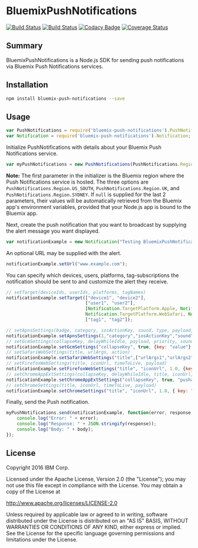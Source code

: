 # BluemixPushNotifications

[![Build Status](https://travis-ci.org/ibm-bluemix-mobile-services/bms-pushnotifications-serversdk-nodejs.svg?branch=master)](https://travis-ci.org/ibm-bluemix-mobile-services/bms-pushnotifications-serversdk-nodejs)
[![Build Status](https://travis-ci.org/ibm-bluemix-mobile-services/bms-pushnotifications-serversdk-nodejs.svg?branch=development)](https://travis-ci.org/ibm-bluemix-mobile-services/bms-pushnotifications-serversdk-nodejs)
[![Codacy Badge](https://api.codacy.com/project/badge/Grade/cc6dd43d4d6d411cb9a31adff90d2252)](https://www.codacy.com/app/ibm-bluemix-mobile-services/bms-pushnotifications-serversdk-nodejs?utm_source=github.com&amp;utm_medium=referral&amp;utm_content=ibm-bluemix-mobile-services/bms-pushnotifications-serversdk-nodejs&amp;utm_campaign=Badge_Grade)
[![Coverage Status](https://coveralls.io/repos/github/ibm-bluemix-mobile-services/bms-pushnotifications-serversdk-nodejs/badge.svg?branch=master)](https://coveralls.io/github/ibm-bluemix-mobile-services/bms-pushnotifications-serversdk-nodejs?branch=master)


## Summary

BluemixPushNotifications is a Node.js SDK for sending push notifications via Bluemix Push Notifications services.


## Installation

```bash
npm install bluemix-push-notifications --save
```


## Usage

```javascript
var PushNotifications = require('bluemix-push-notifications').PushNotifications;
var Notification = require('bluemix-push-notifications').Notification;
```

Initialize PushNotifications with details about your Bluemix Push Notifications service. 

```javascript
var myPushNotifications = new PushNotifications(PushNotifications.Region.US_SOUTH, "your-bluemix-app-guid", "your-push-service-appSecret");
```
**Note:** The first parameter in the initializer is the Bluemix region where the Push Notifications service is hosted. The three options are `PushNotifications.Region.US_SOUTH`, `PushNotifications.Region.UK`, and `PushNotifications.Region.SYDNEY`. If `null` is supplied for the last 2 parameters, their values will be automatically retrieved from the Bluemix app's environment variables, provided that your Node.js app is bound to the Bluemix app.

Next, create the push notification that you want to broadcast by supplying the alert message you want displayed. 

```javascript
var notificationExample = new Notification("Testing BluemixPushNotifications");
```

An optional URL may be supplied with the alert.

```javascript
notificationExample.setUrl("www.example.com");
```

You can specify which devices, users, platforms, tag-subscriptions the notification should be sent to and customize the alert they receive.

```javascript
// setTarget(deviceIds, userIds, platforms, tagNames)
notificationExample.setTarget(["device1", "device2"], 
                              ["user1", "user2"], 
                              [Notification.TargetPlatform.Apple, Notification.TargetPlatform.Google, Notification.TargetPlatform.WebChrome, Notification.TargetPlatform.WebFirefox,
                              Notification.TargetPlatform.WebSafari, Notification.TargetPlatform.AppextChrome], 
                              ["tag1", "tag2"]);

// setApnsSettings(badge, category, iosActionKey, sound, type, payload, titleLocKey, locKey, launchImage, titleLocArgs, locArgs, subtitle, title, attachmentUrl)
notificationExample.setApnsSettings(1,"category","iosActionKey","sound",Notification.ApnsType.DEFAULT,{key: "value"},"titleLocKey","locKey","launchImage",["titeLocArgs1","titeLocArgs2"],["locArgs1","locArgs2"],"subTitle","title","attachmentUrl");
// setGcmSettings(collapseKey, delayWhileIdle, payload, priority, sound, timeToLive, icon, sync, visibility, style)
notificationExample.setGcmSettings("collapseKey", true, {key: "value"}, Notification.GcmPriority.DEFAULT, "sound.mp3", 1.0, "icon", true, Notification.Visibility.PUBLIC, {type: "type"});
// setSafariWebSettings(title, urlArgs, action) 
notificationExample.setSafariWebSettings("title",["urlArgs1","urlArgs2"],"action");
// setFirefoxWebSettings(title, iconUrl, timeToLive, payload)
notificationExample.setFirefoxWebSettings("title", "iconUrl", 1.0, {key: "value"});
// setChromeAppExtSettings(collapseKey, delayWhileIdle, title, iconUrl, timeToLive, payload)
notificationExample.setChromeAppExtSettings("collapseKey", true, "pushappextension", "iconUrl", 1.0, { key: "value" });
// setChromeSettings(title, iconUrl, timeToLive, payload) 
notificationExample.setChromeSettings("title", "iconUrl", 1.0, { key: "value" });
```

Finally, send the Push notification.

```javascript
myPushNotifications.send(notificationExample, function(error, response, body) {
    console.log("Error: " + error);
    console.log("Response: " + JSON.stringify(response));
    console.log("Body: " + body);
});
```


## License

Copyright 2016 IBM Corp.

Licensed under the Apache License, Version 2.0 (the "License");
you may not use this file except in compliance with the License.
You may obtain a copy of the License at

http://www.apache.org/licenses/LICENSE-2.0

Unless required by applicable law or agreed to in writing, software
distributed under the License is distributed on an "AS IS" BASIS,
WITHOUT WARRANTIES OR CONDITIONS OF ANY KIND, either express or implied.
See the License for the specific language governing permissions and
limitations under the License.
